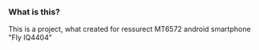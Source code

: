 ### What is this?
This is a project, what created for ressurect MT6572 android smartphone "Fly IQ4404"
